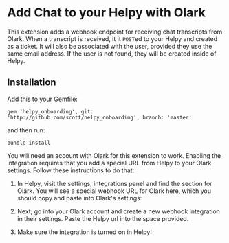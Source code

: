 # Add Chat to your Helpy with Olark

This extension adds a webhook endpoint for receiving chat transcripts from Olark. When
a transcript is received, it it `POST`ed to your Helpy and created as a ticket.  It will
also be associated with the user, provided they use the same email address. If the
user is not found, they will be created inside of Helpy.

## Installation

Add this to your Gemfile:

```
gem 'helpy_onboarding', git: 'http://github.com/scott/helpy_onboarding', branch: 'master'
```

and then run:

```
bundle install
```

You will need an account with Olark for this extension to work.  Enabling the
integration requires that you add a special URL from Helpy to your Olark settings.
Follow these instructions to do that:

1. In Helpy, visit the settings, integrations panel and find the section for Olark.
You will see a special webhook URL for Olark here, which you should copy and paste
into Olark's settings:  

2. Next, go into your Olark account and create a new webhook integration in their
settings.  Paste the Helpy url into the space provided.

3. Make sure the integration is turned on in Helpy!

